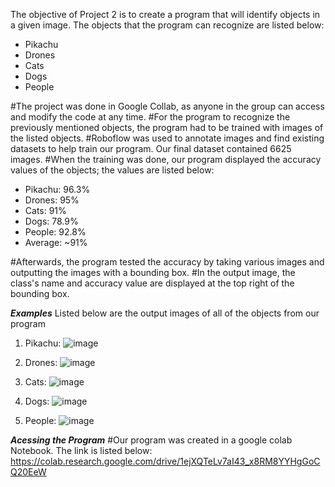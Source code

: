 
The objective of Project 2 is to create a program that will identify objects in a given image. 
The objects that the program can recognize are listed below:
  * Pikachu
  * Drones
  * Cats
  * Dogs
  * People

 #The project was done in Google Collab, as anyone in the group can access and modify the code at any time.
 #For the program to recognize the previously mentioned objects, the program had to be trained with images of the listed objects.
 #Roboflow was used to annotate images and find existing datasets to help train our program. Our final dataset contained 6625 images.
 #When the training was done, our program displayed the accuracy values of the objects; the values are listed below:
  * Pikachu:  96.3%
  * Drones:  95%
  * Cats:  91%
  * Dogs:  78.9%
  * People:  92.8%
  * Average: ~91%

#Afterwards, the program tested the accuracy by taking various images and outputting the images with a bounding box. 
#In the output image, the class's name and accuracy value are displayed at the top right of the bounding box. 

***Examples*** 
Listed below are the output images of all of the objects from our program 
1) Pikachu:  ![image](https://github.com/FidelR0721/ECEN-4273-5080-Project-2/assets/112107662/c998d3c7-e5be-44d4-b9e8-2f13b31f364a)

2) Drones:  ![image](https://github.com/FidelR0721/ECEN-4273-5080-Project-2/assets/112107662/ca33600c-863a-4697-8fba-9e45dc83a005)
   
3) Cats:    ![image](https://github.com/FidelR0721/ECEN-4273-5080-Project-2/assets/112107662/e149debc-f954-4591-9dbe-18fd453de32c)

5) Dogs:    ![image](https://github.com/FidelR0721/ECEN-4273-5080-Project-2/assets/112107662/24685b21-c5f8-4ca3-8b80-8e048c166fd5)


7) People:  ![image](https://github.com/FidelR0721/ECEN-4273-5080-Project-2/assets/112107662/24e807e8-26fe-4e5e-a12a-643f655185dd)


***Acessing the Program*** 
#Our program was created in a google colab Notebook. The link is listed below:
https://colab.research.google.com/drive/1ejXQTeLv7aI43_x8RM8YYHgGoCQ20EeW
